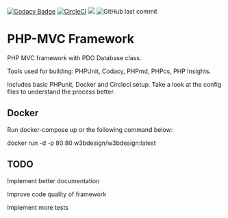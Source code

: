 [![Codacy Badge](https://api.codacy.com/project/badge/Grade/6c96cb452e0045bbb82dcc3ed720987d)](https://www.codacy.com/manual/w3bdesign/PHP-MVC-Framework?utm_source=github.com&amp;utm_medium=referral&amp;utm_content=w3bdesign/PHP-MVC-Framework&amp;utm_campaign=Badge_Grade)
[![CircleCI](https://circleci.com/gh/w3bdesign/PHP-MVC-Framework/tree/master.svg?style=svg)](https://circleci.com/gh/w3bdesign/PHP-MVC-Bootstrap/tree/master)
[![](https://images.microbadger.com/badges/version/w3bdesign/w3bdesign.svg)](https://microbadger.com/images/w3bdesign/w3bdesign "Currently running latest version")
![GitHub last commit](https://img.shields.io/github/last-commit/w3bdesign/PHP-MVC-Bootstrap)

# PHP-MVC Framework
PHP MVC framework with PDO Database class. 

Tools used for building: PHPUnit, Codacy, PHPmd, PHPcs, PHP Insights.

Includes basic PHPunit, Docker and Circleci setup. Take a look at the config files to understand the process better.
 
## Docker
Run docker-compose up or the following command below:

docker run -d -p 80:80 w3bdesign/w3bdesign:latest

## TODO
Implement better documentation

Improve code quality of framework

Implement more tests
